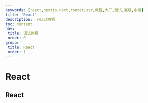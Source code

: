 ```yaml
---
keywords: [react,nextjs,next,router,ssr,教程,大厂,面试,高级,中级]
title: 'React'
description:  react教程
toc: content
nav:
 title: 语法教程
 order: 0
group:
 title: React
 order: 1
---
```

# React

## React
